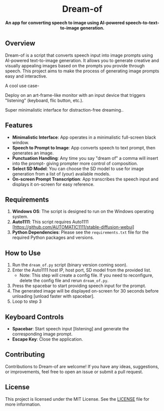 <h1 align="center">Dream-of</h1>

<p align="center">
  <strong>An app for converting speech to image using AI-powered speech-to-text-to-image generation.</strong>
</p>

## Overview

Dream-of is a script that converts speech input into image prompts using AI-powered text-to-image generation. It allows you to generate creative and visually appealing images based on the prompts you provide through speech. This project aims to make the process of generating image prompts easy and interactive.

A cool use case-

Deploy on an art-frame-like monitor with an input device that triggers "listening" (keyboard, flic button, etc.).

Super minimalistic interface for distraction-free dreaming..

## Features

- **Minimalistic Interface**: App operates in a minimalistic full-screen black window.
- **Speech to Prompt to Image**: App converts speech to text prompt, then generates an image.
- **Punctuation Handling**: Any time you say "dream of" a comma will insert into the prompt- giving prompter more control of composition.
- **Select SD Model**: You can choose the SD model to use for image generation from a list of (your) available models.
- **On-screen Prompt Transcription**: App transcribes the speech input and displays it on-screen for easy reference.

## Requirements

1. **Windows OS**: The script is designed to run on the Windows operating system.
2. **Auto1111**: This script requires Auto1111 [https://github.com/AUTOMATIC1111/stable-diffusion-webui]
3. **Python Dependencies**: Please see the `requirements.txt` file for the required Python packages and versions.

## How to Use

1. Run the `dream_of.py` script (binary version coming soon).
2. Enter the Auto1111 host IP, host port, SD model from the provided list.
   - Note: This step will create a config file. If you need to reconfigure, delete the config file and rerun `dream_of.py`.
3. Press the spacebar to start providing speech input for the prompt.
4. The generated image will be displayed on-screen for 30 seconds before unloading [unload faster with spacebar].
5. Loop to step 3

## Keyboard Controls

- **Spacebar**: Start speech input [listening] and generate the corresponding image prompt.
- **Escape Key**: Close the application.

## Contributing

Contributions to Dream-of are welcome! If you have any ideas, suggestions, or improvements, feel free to open an issue or submit a pull request.

## License

This project is licensed under the MIT License. See the [LICENSE](LICENSE) file for more information.
